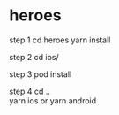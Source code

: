 # heroes

step 1 
    cd heroes
    yarn install

step 2 
    cd ios/
   
step 3
    pod install
 
 step 4 
     cd ..  
     yarn ios or yarn android
